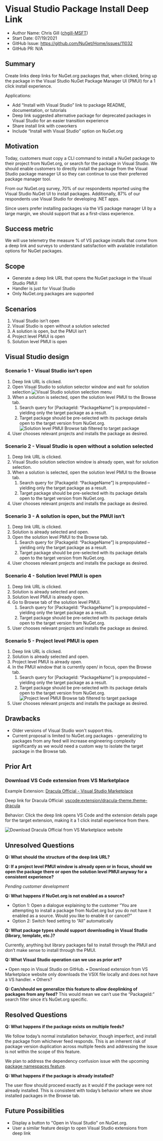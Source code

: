 # Visual Studio Package Install Deep Link

- Author Name: Chris Gill ([chgill-MSFT](https://github.com/chgill-MSFT))
- Start Date: 07/19/2021
- GitHub Issue: https://github.com/NuGet/Home/issues/11032
- GitHub PR: N/A

## Summary

Create links deep links for NuGet.org packages that, when clicked, bring up the package in the Visual Studio NuGet Package Manager UI (PMUI) for a 1 click install experience.

Applications:

* Add “Install with Visual Studio” link to package README, documentation, or tutorials
* Deep link suggested alternative package for deprecated packages in Visual Studio for an easier transition experience
* Share install link with coworkers
* Include “Install with Visual Studio” option on NuGet.org

## Motivation 

Today, customers must copy a CLI command to install a NuGet package to their project from NuGet.org, or search for the package in Visual Studio. We should enable customers to directly install the package from the Visual Studio package manager UI so they can continue to use their preferred package manager tool.

From our NuGet.org survey, 70% of our respondents reported using the Visual Studio NuGet UI to install packages. Additionally, 87% of our respondents use Visual Studio for developing .NET apps. 

Since users prefer installing packages via the VS package manager UI by a large margin, we should support that as a first-class experience.

## Success metric

We will use telemetry the measure % of VS package installs that come from a deep link and surveys to understand satisfaction with available installation options for NuGet packages.

## Scope

* Generate a deep link URL that opens the NuGet package in the Visual Studio PMUI
* Handler is just for Visual Studio
* Only NuGet.org packages are supported

## Scenarios

1.	Visual Studio isn’t open
2.	Visual Studio is open without a solution selected
3.	A solution is open, but the PMUI isn’t
4.	Project level PMUI is open
5.	Solution level PMUI is open

## Visual Studio design

### Scenario 1 - Visual Studio isn’t open

1. Deep link URL is clicked.
2. Open Visual Studio to solution selector window and wait for solution selection
   ![Visual Studio solution selection menu](./meta/resources/VisualSutdioPackageInstallDeepLink/Solution%20selection%20menu.png)
3. When a solution is selected, open the solution level PMUI to the Browse tab.
    1. Search query for [PackageId: “PackageName”] is prepopulated – yielding only the target package as a result.
    2. Target package should be pre-selected with its package details open to the target version from NuGet.org.
    ![Solution level PMUI Browse tab filtered to target package](.\meta/resources/VisualSutdioPackageInstallDeepLink/Filtered%20Package%20Search%20Results.jpg)
4. User chooses relevant projects and installs the package as desired.

### Scenario 2 - Visual Studio is open without a solution selected

1. Deep link URL is clicked.
2. Visual Studio solution selection window is already open, wait for solution selection.
3. When a solution is selected, open the solution level PMUI to the Browse tab.
    1. Search query for [PackageId: “PackageName”] is prepopulated – yielding only the target package as a result.
    2. Target package should be pre-selected with its package details open to the target version from NuGet.org.
4. User chooses relevant projects and installs the package as desired.

### Scenario 3 - A solution is open, but the PMUI isn’t

1.	Deep link URL is clicked.
2.	Solution is already selected and open.
3. Open the solution level PMUI to the Browse tab.
    1. Search query for [PackageId: “PackageName”] is prepopulated – yielding only the target package as a result.
    2. Target package should be pre-selected with its package details open to the target version from NuGet.org.
4. User chooses relevant projects and installs the package as desired.

### Scenario 4 - Solution level PMUI is open

1.	Deep link URL is clicked.
2.	Solution is already selected and open.
3.	Solution level PMUI is already open.
4. Go to Browse tab of the solution level PMUI.
    1. Search query for [PackageId: “PackageName”] is prepopulated – yielding only the target package as a result.
    2. Target package should be pre-selected with its package details open to the target version from NuGet.org.
5. User chooses relevant projects and installs the package as desired.

### Scenario 5 - Project level PMUI is open

1.	Deep link URL is clicked.
2.	Solution is already selected and open.
3.	Project level PMUI is already open.
4. In the PMUI window that is currently open/ in focus, open the Browse tab.
    1. Search query for [PackageId: “PackageName”] is prepopulated – yielding only the target package as a result.
    2. Target package should be pre-selected with its package details open to the target version from NuGet.org.
   ![Project level PMUI Browse tab filtered to target package](./meta/resources/VisualSutdioPackageInstallDeepLink/Project%20level%20filtered%20package%20results.png)
5. User chooses relevant projects and installs the package as desired.

## Drawbacks

* Older versions of Visual Studio won't support this.
* Current proposal is limited to NuGet.org packages - generalizing to packages from any feed will increase engineering complexity significantly as we would need a custom way to isolate the target package in the Browse tab.

## Prior Art

### Download VS Code extension from VS Marketplace

Example Extension: [Dracula Official - Visual Studio Marketplace](https://marketplace.visualstudio.com/items?itemName=dracula-theme.theme-dracula)

Deep link for Dracula Official: [vscode:extension/dracula-theme.theme-dracula](vscode:extension/dracula-theme.theme-dracula)

Behavior: Click the deep link opens VS Code and the extension details page for the target extension, making it a 1 click install experience from there.

![Download Dracula Official from VS Marketplace website](./meta/resources/VisualSutdioPackageInstallDeepLink/Dracula%20Official.png)

## Unresolved Questions

**Q: What should the structure of the deep link URL?**

**Q: If a project level PMUI window is already open or in focus, should we open the package there or open the solution level PMUI anyway for a consistent experience?**

*Pending customer development*

**Q: What happens if NuGet.org is not enabled as a source?**

* Option 1: Open a dialogue explaining to the customer “You are attempting to install a package from NuGet.org but you do not have it enabled as a source. Would you like to enable it or cancel?”
* Option 2: Switch feed setting to “All” automatically

**Q: What package types should support downloading in Visual Studio (library, template, etc.)?**

Currently, anything but library packages fail to install through the PMUI and don’t make sense to install through the PMUI. 

**Q: What Visual Studio operation can we use as prior art?**

•	Open repo in Visual Studio on GitHub.
•	Download extension from VS Marketplace website only downloads the VSIX file locally and does not have a VS handler.
•	Others?

**Q: Can/should we generalize this feature to allow deeplinking of packages from any feed?** This would mean we can’t use the “PackageId:” search filter since it’s NuGet.org specific.

## Resolved Questions

**Q: What happens if the package exists on multiple feeds?**

We follow today’s normal installation behavior, though imperfect, and install the package from whichever feed responds. This is an inherent risk of package version duplication across multiple feeds and addressing the issue is not within the scope of this feature.

We plan to address the dependency confusion issue with the upcoming [package namespaces feature](https://github.com/NuGet/Home/blob/dev/proposed/2021/PackageNamespaces.md).

**Q: What happens if the package is already installed?**

The user flow should proceed exactly as it would if the package were not already installed. This is consistent with today’s behavior where we show installed packages in the Browse tab.

## Future Possibilities

* Display a button to "Open in Visual Studio" on NuGet.org.
* User a similar feature design to open Visual Studio extensions from deep link
